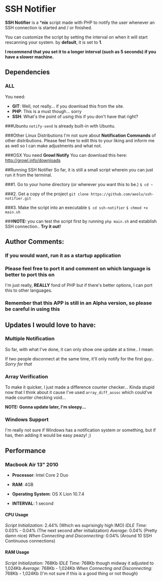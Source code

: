 # SSH Notifier

**SSH Notifier** is a ***nix** script made with PHP to notify the user whenever an SSH connection is started and / or finished.

You can customize the script by setting the interval on when it will start rescanning your system. by **default**, it is set to **1**.  

**I recommend that you set it to a longer interval (such as 5 seconds) if you have a slower machine.**

## Dependencies

### ALL

You need:

 * **GIT**: Well, not really... if you download this from the site.
 * **PHP**: This is a must though... sorry
 * **SSH**: What's the point of using this if you don't have that right?

###Ubuntu
`notify-send` is already built-in with Ubuntu.

###Other Linux Distributions
I'm not sure about **Notification Commands** of other distributions. Please feel free to edit this to your liking and inform me as well so I can make adjustments and what not.

###OSX
You need  **Growl Notify** You can download this here: http://growl.info/downloads


##Running SSH Notifier
So far, it is still a small script wherein you can just run it from the terminal.

###1. Go to your home directory (or wherever you want this to be.)
 `$ cd ~`

###2. Get a copy of the project
`git clone https://github.com/aeolu/ssh-notifier.git`

###3. Make the script into an executable
`$ cd ssh-notifier`
`$ chmod +x main.sh`

###**NOTE:** you can test the script first by running `php main.sh` and establish SSH connection.. **Try it out!**

## Author Comments:

### If you would want, run it as a startup application

### Please feel free to port it and comment on which language is better to port this on
I'm just really, **REALLY** fond of PHP but if there's better options, I can port this to other languages.

### Remember that this APP is still in an Alpha version, so please be careful in using this

## Updates I would love to have:

### Multiple Notification
So far, with what I've done, it can only show one update at a time.. I mean:

If two people disconnect at the same time, it'll only notify for the first guy.. *Sorry for that*

### Array Verification
To make it quicker, I just made a difference counter checker... Kinda stupid now that I think about it cause I've used `array_diff_assoc` which could've made counter checking void...

**NOTE: Gonna update later, I'm sleepy...**

### Windows Support
I'm really not sure if Windows has a notification system or something, but if has, then adding it would be easy peazy! ;)


## Performance

### Macbook Air 13" 2010

 * **Processor**: Intel Core 2 Duo
 * **RAM**: 4GB
 * **Operating System**: OS X Lion 10.7.4

 * **INTERVAL**: 1 second

#### CPU Usage

  *Script Initialization:* 2.44% (Which ws suprisingly high IMO)
  *IDLE Time:* 0.03% - 0.04% (The next second after initialization)
  *Average:* 0.04% (Pretty damn nice)
  *When Connecting and Disconnecting:* 0.04% (Around 10 SSH Continuous connections)

#### RAM Usage

  *Script Initialization:* 768Kb
  *IDLE Time:* 768Kb though midway it adjusted to 1,024Kb
  *Average:* 768Kb - 1,024Kb
  *When Connecting and Disconnecting:* 768Kb - 1,024Kb (I'm not sure if this is a good thing or not though)

